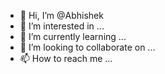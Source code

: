 - 👋 Hi, I’m @Abhishek
- 👀 I’m interested in ...
- 🌱 I’m currently learning ...
- 💞️ I’m looking to collaborate on ...
- 📫 How to reach me ...

<!---
Gloriousdeath/Gloriousdeath is a ✨ special ✨ repository because its `README.md` (this file) appears on your GitHub profile.
You can click the Preview link to take a look at your changes.
--->
